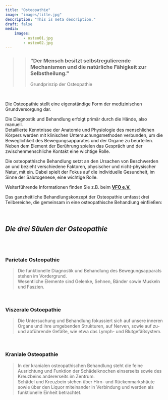 ```yaml
---
title: "Osteopathie"
image: "images/title.jpg"
description: "This is meta description."
draft: false
media:
    images:
        - osteo01.jpg
        - osteo02.jpg
---
```

  
 
  
>> ### "Der Mensch besitzt selbstregulierende Mechanismen und die natürliche Fähigkeit zur Selbstheilung."
>>Grundprinzip der Osteopathie  
<br>  

  
Die Osteopathie stellt eine eigenständige Form der medizinischen Grundversorgung dar.

Die Diagnostik und Behandlung erfolgt primär durch die Hände, also manuell.  
Detaillierte Kenntnisse der Anatomie und Physiologie des menschlichen Körpers werden mit klinischen Untersuchungsmethoden verbunden, um die Beweglichkeit des Bewegungsapparates und der Organe zu beurteilen. Neben dem Element der Berührung spielen das Gespräch und der zwischenmenschliche Kontakt eine wichtige Rolle.

Die osteopathische Behandlung setzt an den Ursachen von Beschwerden an und bezieht verschiedene Faktoren, physischer und nicht-physischer Natur, mit ein. Dabei spielt der Fokus auf die individuelle Gesundheit, im Sinne der Salutogenese, eine wichtige Rolle.


Weiterführende Informationen finden Sie z.B. beim **[VFO e.V.](https://www.vfo.de/was-ist-osteopathie "Was ist Osteopathie")**  

Das ganzheitliche Behandlungskonzept der Osteopathie umfasst drei Teilbereiche, die gemeinsam in eine osteopathische Behandlung einfließen:  
<br>
<br>
 
## *Die drei Säulen der Osteopathie*  
<br>
<br>

### Parietale Osteopathie  
  
> Die funktionelle Diagnostik und Behandlung des Bewegungsapparats stehen im Vordergrund.  
Wesentliche Elemente sind Gelenke, Sehnen, Bänder sowie Muskeln und Faszien.

<br>


### Viszerale Ostoepathie  
  
>Die Untersuchung und Behandlung fokussiert sich auf unsere inneren Organe und ihre umgebenden Strukturen, auf Nerven, sowie auf zu- und abführende Gefäße, wie etwa das Lymph- und Blutgefäßsystem.

<br>


### Kraniale Osteopathie  
  
> In der kranialen osteopathischen Behandlung steht die feine Ausrichtung und Funktion der Schädelknochen einserseits sowie des Kreuzbeins andererseits im Zentrum.  
Schädel und Kreuzbein stehen über Hirn- und Rückenmarkshäute sowie über den Liquor miteinander in Verbindung und werden als funktionelle Einheit betrachtet.
